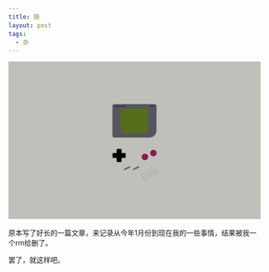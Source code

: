 ```yaml
---
title: 随
layout: post
tags:
  - 杂
---
```




![snow](/media/files/good_old_times.png)


原本写了好长的一篇文章，来记录从今年1月份到现在我的一些事情，结果被我一个rm给删了。

罢了，就这样吧。
